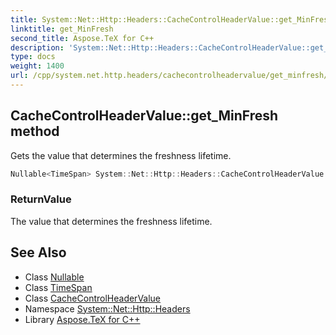 ```yaml
---
title: System::Net::Http::Headers::CacheControlHeaderValue::get_MinFresh method
linktitle: get_MinFresh
second_title: Aspose.TeX for C++
description: 'System::Net::Http::Headers::CacheControlHeaderValue::get_MinFresh method. Gets the value that determines the freshness lifetime in C++.'
type: docs
weight: 1400
url: /cpp/system.net.http.headers/cachecontrolheadervalue/get_minfresh/
---
```

## CacheControlHeaderValue::get_MinFresh method


Gets the value that determines the freshness lifetime.

```cpp
Nullable<TimeSpan> System::Net::Http::Headers::CacheControlHeaderValue::get_MinFresh()
```


### ReturnValue

The value that determines the freshness lifetime.

## See Also

* Class [Nullable](../../../system/nullable/)
* Class [TimeSpan](../../../system/timespan/)
* Class [CacheControlHeaderValue](../)
* Namespace [System::Net::Http::Headers](../../)
* Library [Aspose.TeX for C++](../../../)
